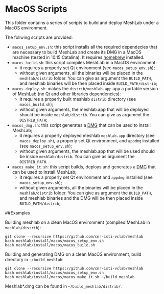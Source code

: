 # MacOS Scripts

This folder contains a series of scripts to build and deploy MeshLab under a MacOS environment.

The follwing scripts are provided:

* `macos_setup_env.sh`: this script installs all the required dependecies that are necessary to build MeshLab and create its DMG in a MacOS machine (tested in 10.15 Catalina). It requires [homebrew](https://brew.sh/) installed.
* `macos_build.sh`: this script compiles MeshLab in a MacOS environment:
	* it requires a properly set Qt environment (see `macos_setup_env.sh`); 
	* without given arguments, all the binaries will be placed in the `meshlab/distrib` folder. You can give as argument the `BUILD_PATH`, and meshlab binaries will be then placed inside `BUILD_PATH/distrib`;
* `macos_deploy.sh`: makes the `distrib/meshlab.app` app a portable version of MeshLab (no Qt and other libraries dependencies):
	* it requires a properly built meshlab `distrib` directory (see `macos_build.sh`);
	* without given arguments, the meshlab.app that will be deployed should be inside `meshlab/distrib`. You can give as argument the `DISTRIB_PATH`;
* `macos_dmg.sh`: this script generates a [DMG](https://en.wikipedia.org/wiki/Apple_Disk_Image) that can be used to install MeshLab; 
	* it requires a properly deployed meshlab `meshlab.app` directory (see `macos_deploy.sh`), a properly set Qt environment, and `appdmg` installed (see `macos_setup_env.sh`);
	* without given arguments, the meshlab.app that will be used should be inside `meshlab/distrib`. You can give as argument the `DISTRIB_PATH`.
* `macos_make_it.sh`: this script builds, deploys and generates a [DMG](https://en.wikipedia.org/wiki/Apple_Disk_Image) that can be used to install MeshLab;
	* it requires a properly set Qt environment and `appdmg` installed (see `macos_setup_env.sh`); 
	* without given arguments, all the binaries will be placed in the `meshlab/distrib` folder. You can give as argument the `BUILD_PATH`, and meshlab binaries and the DMG will be then placed inside `BUILD_PATH/distrib`;

##Examples

Building meshlab on a clean MacOS environment (compiled MeshLab in `meshlab/distrib`):

	git clone --recursive https://github.com/cnr-isti-vclab/meshlab
	bash meshlab/install/macos/macos_setup_env.sh
	bash meshlab/install/macos/macos_build.sh

Building and generating DMG on a clean MacOS environment, build directory in `~/build_meshlab`:

	git clone --recursive https://github.com/cnr-isti-vclab/meshlab
	bash meshlab/install/macos/macos_setup_env.sh
	bash meshlab/install/macos/macos_make_it.sh ~/build_meshlab
	
Meshlab*.dmg can be found in `~/build_meshlab/distrib/`.